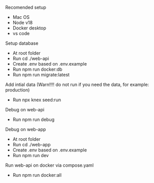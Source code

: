Recomended setup
- Mac OS
- Node v18
- Docker desktop
- vs code

Setup database
- At root folder
- Run cd ./web-api
- Create .env based on .env.example
- Run npm run docker:db
- Run npm run migrate:latest

Add intial data (Warn!!!! do not run if you need the data, for example: production)
- Run npx knex seed:run

Debug on web-api
- Run npm run debug

Debug on web-app
- At root folder
- Run cd ./web-app
- Create .env based on .env.example
- Run npm run dev

Run web-api on docker via compose.yaml
- Run npm run docker:all
